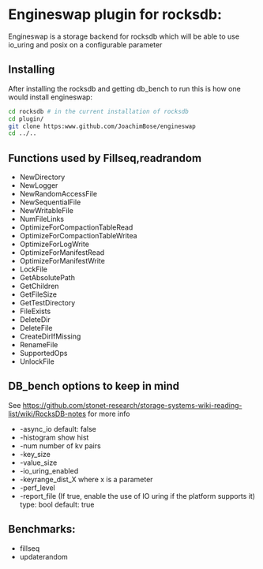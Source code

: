 # Engineswap plugin for rocksdb:

Engineswap is a storage backend for rocksdb which will be able to use io_uring and posix on a configurable parameter

## Installing

After installing the rocksdb and getting db_bench to run this is how one would install engineswap:

```bash
cd rocksdb # in the current installation of rocksdb
cd plugin/
git clone https:www.github.com/JoachimBose/engineswap
cd ../..

```

## Functions used by Fillseq,readrandom
* NewDirectory
* NewLogger
* NewRandomAccessFile
* NewSequentialFile
* NewWritableFile
* NumFileLinks
* OptimizeForCompactionTableRead
* OptimizeForCompactionTableWritea
* OptimizeForLogWrite
* OptimizeForManifestRead
* OptimizeForManifestWrite
* LockFile
* GetAbsolutePath
* GetChildren
* GetFileSize
* GetTestDirectory
* FileExists
* DeleteDir
* DeleteFile
* CreateDirIfMissing
* RenameFile
* SupportedOps
* UnlockFile



## DB_bench options to keep in mind
See https://github.com/stonet-research/storage-systems-wiki-reading-list/wiki/RocksDB-notes
for more info
* -async_io default: false
* -histogram show hist
* -num number of kv pairs
* -key_size
* -value_size
* -io_uring_enabled 
* -keyrange_dist_X where x is a parameter
* -perf_level
* -report_file
(If true, enable the use of IO uring if the platform supports it) type: bool default: true

## Benchmarks:
* fillseq
* updaterandom
